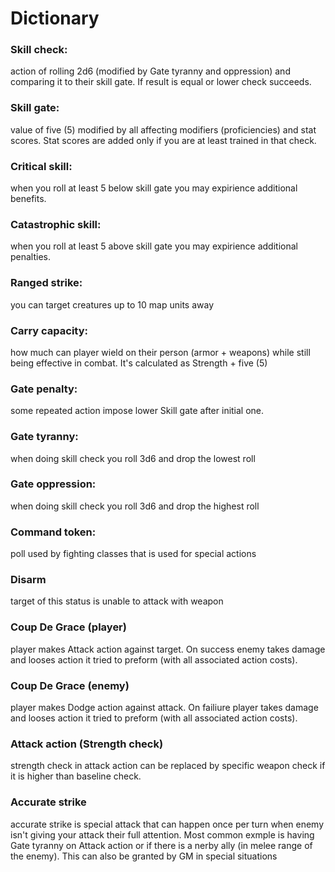 # Dictionary

### Skill check:

action of rolling 2d6 (modified by Gate tyranny and oppression) and comparing it to their skill gate. If result is equal or lower check succeeds.

### Skill gate:

value of five (5) modified by all affecting modifiers (proficiencies) and stat scores. Stat scores are added only if you are at least trained in that check.

### Critical skill:

when you roll at least 5 below skill gate you may expirience additional benefits.

### Catastrophic skill:

when you roll at least 5 above skill gate you may expirience additional penalties.

### Ranged strike:

you can target creatures up to 10 map units away

### Carry capacity:

how much can player wield on their person (armor + weapons) while still being effective in combat. It's calculated as Strength + five (5)

### Gate penalty:

some repeated action impose lower Skill gate after initial one.

### Gate tyranny:

when doing skill check you roll 3d6 and drop the lowest roll

### Gate oppression:

when doing skill check you roll 3d6 and drop the highest roll

### Command token:

poll used by fighting classes that is used for special actions

### Disarm

target of this status is unable to attack with weapon

### Coup De Grace (player)

player makes Attack action against target. On success enemy takes damage and looses action it tried to preform (with all associated action costs).

### Coup De Grace (enemy)

player makes Dodge action against attack. On failiure player takes damage and looses action it tried to preform (with all associated action costs).

### Attack action (Strength check)

strength check in attack action can be replaced by specific weapon check if it is higher than baseline check.

### Accurate strike

accurate strike is special attack that can happen once per turn when enemy isn't giving your attack their full attention. Most common exmple is having Gate tyranny on Attack action or if there is a nerby ally (in melee range of the enemy). This can also be granted by GM in special situations